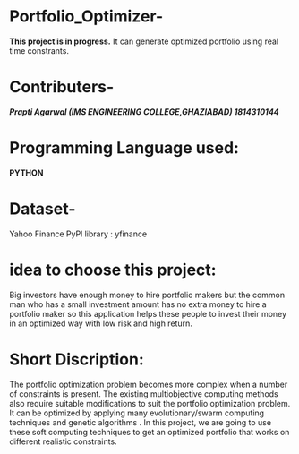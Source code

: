 # Portfolio_Optimizer-
**This project is in progress.** 
It can generate optimized portfolio using real time constrants.

# Contributers- 
_**Prapti Agarwal (IMS ENGINEERING COLLEGE,GHAZIABAD) 1814310144**_

# Programming Language used: 
**PYTHON**

# Dataset-
Yahoo Finance
PyPl library : yfinance

# idea to choose this project:
Big investors have enough money to hire portfolio makers but the common man who has a small investment amount has no extra money to hire a portfolio maker so this application helps these  people to invest their money in an optimized way with low risk and high return.

# Short Discription:
The portfolio optimization problem becomes more complex  when a number of constraints is present. The existing multiobjective computing methods also require suitable modifications to suit the portfolio optimization problem. It can be optimized by applying many evolutionary/swarm computing techniques and genetic algorithms . In this project, we are going to use these soft computing techniques to get an optimized portfolio that works on different realistic constraints.



